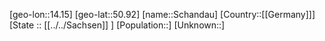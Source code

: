 ﻿---
location: [50.92,14.15]
mapzoom: [7,12] 
mapmarker: city 
type: City
tags:
- geo/City


SpocWebEntityId: 33993
isDeleted: false
confidential: public

---
[geo-lon::14.15]
[geo-lat::50.92]
[name::Schandau]
[Country::[[Germany]]]
[State :: [[../../Sachsen]] ]
[Population::]
[Unknown::]

